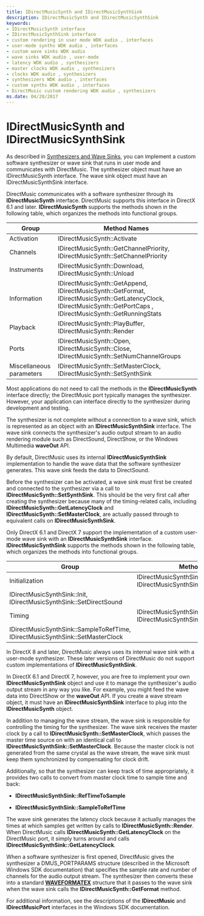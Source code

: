 ```yaml
---
title: IDirectMusicSynth and IDirectMusicSynthSink
description: IDirectMusicSynth and IDirectMusicSynthSink
keywords:
- IDirectMusicSynth interface
- IDirectMusicSynthSink interface
- custom rendering in user mode WDK audio , interfaces
- user-mode synths WDK audio , interfaces
- custom wave sinks WDK audio
- wave sinks WDK audio , user-mode
- latency WDK audio , synthesizers
- master clocks WDK audio , synthesizers
- clocks WDK audio , synthesizers
- synthesizers WDK audio , interfaces
- custom synths WDK audio , interfaces
- DirectMusic custom rendering WDK audio , synthesizers
ms.date: 04/20/2017
---
```


# IDirectMusicSynth and IDirectMusicSynthSink

As described in [Synthesizers and Wave Sinks](synthesizers-and-wave-sinks.md), you can implement a custom software synthesizer or wave sink that runs in user mode and communicates with DirectMusic. The synthesizer object must have an IDirectMusicSynth interface. The wave sink object must have an IDirectMusicSynthSink interface.

DirectMusic communicates with a software synthesizer through its **IDirectMusicSynth** interface. DirectMusic supports this interface in DirectX 6.1 and later. **IDirectMusicSynth** supports the methods shown in the following table, which organizes the methods into functional groups.

| Group                    | Method Names                                                                                                                                                        |
|--------------------------|---------------------------------------------------------------------------------------------------------------------------------------------------------------------|
| Activation               | IDirectMusicSynth::Activate                                                                                                                                         |
| Channels                 | IDirectMusicSynth::GetChannelPriority, IDirectMusicSynth::SetChannelPriority                                                                                        |
| Instruments              | IDirectMusicSynth::Download,  IDirectMusicSynth::Unload                                                                                                             |
| Information              | IDirectMusicSynth::GetAppend, IDirectMusicSynth::GetFormat, IDirectMusicSynth::GetLatencyClock, IDirectMusicSynth::GetPortCaps , IDirectMusicSynth::GetRunningStats |
| Playback                 | IDirectMusicSynth::PlayBuffer, IDirectMusicSynth::Render                                                                                                            |
| Ports                    | IDirectMusicSynth::Open, IDirectMusicSynth::Close, IDirectMusicSynth::SetNumChannelGroups                                                                           |
| Miscellaneous parameters | IDirectMusicSynth::SetMasterClock, IDirectMusicSynth::SetSynthSink                                                                                                  |

Most applications do not need to call the methods in the **IDirectMusicSynth** interface directly; the DirectMusic port typically manages the synthesizer. However, your application can interface directly to the synthesizer during development and testing.

The synthesizer is not complete without a connection to a wave sink, which is represented as an object with an **IDirectMusicSynthSink** interface. The wave sink connects the synthesizer's audio output stream to an audio rendering module such as DirectSound, DirectShow, or the Windows Multimedia **waveOut** API.

By default, DirectMusic uses its internal **IDirectMusicSynthSink** implementation to handle the wave data that the software synthesizer generates. This wave sink feeds the data to DirectSound.

Before the synthesizer can be activated, a wave sink must first be created and connected to the synthesizer via a call to **IDirectMusicSynth::SetSynthSink**. This should be the very first call after creating the synthesizer because many of the timing-related calls, including **IDirectMusicSynth::GetLatencyClock** and **IDirectMusicSynth::SetMasterClock**, are actually passed through to equivalent calls on **IDirectMusicSynthSink**.

Only DirectX 6.1 and DirectX 7 support the implementation of a custom user-mode wave sink with an **IDirectMusicSynthSink** interface. **IDirectMusicSynthSink** supports the methods shown in the following table, which organizes the methods into functional groups.

|Group|Method Names|
|---- |----------- |
|Initialization|IDirectMusicSynthSink::Activate, IDirectMusicSynthSink::GetDesiredBufferSize
IDirectMusicSynthSink::Init, IDirectMusicSynthSink::SetDirectSound|
|Timing|IDirectMusicSynthSink::GetLatencyClock, IDirectMusicSynthSink::RefTimeToSample
IDirectMusicSynthSink::SampleToRefTime, IDirectMusicSynthSink::SetMasterClock|

In DirectX 8 and later, DirectMusic always uses its internal wave sink with a user-mode synthesizer. These later versions of DirectMusic do not support custom implementations of **IDirectMusicSynthSink**.

In DirectX 6.1 and DirectX 7, however, you are free to implement your own **IDirectMusicSynthSink** object and use it to manage the synthesizer's audio output stream in any way you like. For example, you might feed the wave data into DirectShow or the **waveOut** API. If you create a wave stream object, it must have an **IDirectMusicSynthSink** interface to plug into the **IDirectMusicSynth** object.

In addition to managing the wave stream, the wave sink is responsible for controlling the timing for the synthesizer. The wave sink receives the master clock by a call to **IDirectMusicSynth::SetMasterClock**, which passes the master time source on with an identical call to **IDirectMusicSynthSink::SetMasterClock**. Because the master clock is not generated from the same crystal as the wave stream, the wave sink must keep them synchronized by compensating for clock drift.

Additionally, so that the synthesizer can keep track of time appropriately, it provides two calls to convert from master clock time to sample time and back:

- **IDirectMusicSynthSink::RefTimeToSample**

- **IDirectMusicSynthSink::SampleToRefTime**

The wave sink generates the latency clock because it actually manages the times at which samples get written by calls to **IDirectMusicSynth::Render**. When DirectMusic calls **IDirectMusicSynth::GetLatencyClock** on the DirectMusic port, it simply turns around and calls **IDirectMusicSynthSink::GetLatencyClock**.

When a software synthesizer is first opened, DirectMusic gives the synthesizer a DMUS\_PORTPARAMS structure (described in the Microsoft Windows SDK documentation) that specifies the sample rate and number of channels for the audio output stream. The synthesizer then converts these into a standard [**WAVEFORMATEX**](/windows/win32/api/mmreg/ns-mmreg-waveformatex) structure that it passes to the wave sink when the wave sink calls the **IDirectMusicSynth::GetFormat** method.

For additional information, see the descriptions of the **IDirectMusic** and **IDirectMusicPort** interfaces in the Windows SDK documentation.
